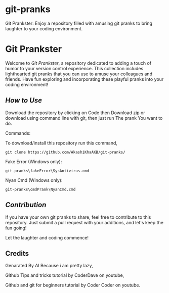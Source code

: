 # git-pranks
Git Prankster: Enjoy a repository filled with amusing git pranks to bring laughter to your coding environment.

# **Git Prankster**

Welcome to *Git Prankster*, a repository dedicated to adding a touch of humor to your version control experience. This collection includes lighthearted git pranks that you can use to amuse your colleagues and friends. Have fun exploring and incorporating these playful pranks into your coding environment!

## *How to Use*
Download the repository by clicking on Code then Download zip or download using command line with git, then just run The prank You want to do.

Commands:

To download/install this repository run this command,

```
git clone https://github.com/AkashiKhaAKB/git-pranks/
```

Fake Error (Windows only): 

```
git-pranks\fakeError\SysAntivirus.cmd
```

Nyan Cmd (Windows only): 

```
git-pranks\cmdPrank\NyanCmd.cmd
```

## *Contribution*
If you have your own git pranks to share, feel free to contribute to this repository. Just submit a pull request with your additions, and let's keep the fun going!

Let the laughter and coding commence!

## Credits

Genarated By AI Because i am pretty lazy,

Github Tips and tricks tutorial by CoderDave on youtube,

Github and git for beginners tutorial by Coder Coder on youtube.
